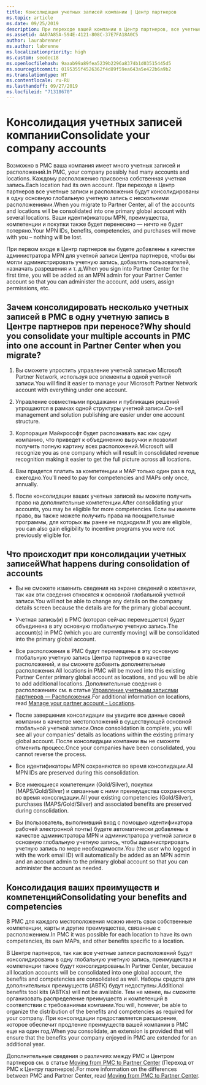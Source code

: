 ```yaml
---
title: Консолидация учетных записей компании | Центр партнеров
ms.topic: article
ms.date: 09/25/2019
description: При переходе вашей компании в Центр партнеров, все учетные записи будут консолидированы в одну учетную запись
ms.assetid: 4A07A85A-594E-4121-808C-37E7FA18A0C5
author: laurabrenner
ms.author: labrenne
ms.localizationpriority: high
ms.custom: seodec18
ms.openlocfilehash: 9aaab99a89fea5239b2296a8374b1d03515445d5
ms.sourcegitcommit: 0195355f4526362f4d89f59ea643a5e422b6a9b2
ms.translationtype: HT
ms.contentlocale: ru-RU
ms.lasthandoff: 09/27/2019
ms.locfileid: "71318670"
---
```

# <a name="consolidate-your-company-accounts"></a><span data-ttu-id="28bab-103">Консолидация учетных записей компании</span><span class="sxs-lookup"><span data-stu-id="28bab-103">Consolidate your company accounts</span></span>

<span data-ttu-id="28bab-104">Возможно в PMC ваша компания имеет много учетных записей и расположений.</span><span class="sxs-lookup"><span data-stu-id="28bab-104">In PMC, your company possibly had many accounts and locations.</span></span> <span data-ttu-id="28bab-105">Каждому расположению присвоена собственная учетная запись.</span><span class="sxs-lookup"><span data-stu-id="28bab-105">Each location had its own account.</span></span> <span data-ttu-id="28bab-106">При переходе в Центр партнеров все учетные записи и расположения будут консолидированы в одну основную глобальную учетную запись с несколькими расположениями.</span><span class="sxs-lookup"><span data-stu-id="28bab-106">When you migrate to Partner Center, all of the accounts and locations will be consolidated into one primary global account with several locations.</span></span> <span data-ttu-id="28bab-107">Ваши идентификаторы MPN, преимущества, компетенции и покупки также будет перенесено — ничто не будет потеряно.</span><span class="sxs-lookup"><span data-stu-id="28bab-107">Your MPN IDs, benefits, competencies, and purchases will move with you – nothing will be lost.</span></span> 

<span data-ttu-id="28bab-108">При первом входе в Центр партнеров вы будете добавлены в качестве администратора MPN для учетной записи Центра партнеров, чтобы вы могли администрировать учетную запись, добавлять пользователей, назначать разрешения и т. д.</span><span class="sxs-lookup"><span data-stu-id="28bab-108">When you sign into Partner Center for the first time, you will be added as an MPN admin for your Partner Center account so that you can administer the account, add users, assign permissions, etc.</span></span> 

## <a name="why-should-you-consolidate-your-multiple-accounts-in-pmc-into-one-account-in-partner-center-when-you-migrate"></a><span data-ttu-id="28bab-109">Зачем консолидировать несколько учетных записей в PMC в одну учетную запись в Центре партнеров при переносе?</span><span class="sxs-lookup"><span data-stu-id="28bab-109">Why should you consolidate your multiple accounts in PMC into one account in Partner Center when you migrate?</span></span>

1. <span data-ttu-id="28bab-110">Вы сможете упростить управление учетной записью Microsoft Partner Network, используя все элементы в одной учетной записи.</span><span class="sxs-lookup"><span data-stu-id="28bab-110">You will find it easier to manage your Microsoft Partner Network account with everything under one account.</span></span>

2. <span data-ttu-id="28bab-111">Управление совместными продажами и публикация решений упрощаются в рамках одной структуры учетной записи.</span><span class="sxs-lookup"><span data-stu-id="28bab-111">Co-sell management and solution publishing are easier under one account structure.</span></span>

3. <span data-ttu-id="28bab-112">Корпорация Майкрософт будет распознавать вас как одну компанию, что приведет к объединению выручки и позволит получить полную картину всех расположений.</span><span class="sxs-lookup"><span data-stu-id="28bab-112">Microsoft will recognize you as one company which will result in consolidated revenue recognition making it easier to get the full picture across all locations.</span></span>  

4. <span data-ttu-id="28bab-113">Вам придется платить за компетенции и MAP только один раз в год, ежегодно.</span><span class="sxs-lookup"><span data-stu-id="28bab-113">You'll need to pay for competencies and MAPs only once, annually.</span></span>

5. <span data-ttu-id="28bab-114">После консолидации ваших учетных записей вы можете получить право на дополнительные компетенции.</span><span class="sxs-lookup"><span data-stu-id="28bab-114">After consolidating your accounts, you may be eligible for more competencies.</span></span> <span data-ttu-id="28bab-115">Если вы имеете право, вы также можете получить права на поощрительные программы, для которых вы ранее не подходили.</span><span class="sxs-lookup"><span data-stu-id="28bab-115">If you are eligible, you can also gain eligibility to incentive programs you were not previously eligible for.</span></span>


## <a name="what-happens-during-consolidation-of-accounts"></a><span data-ttu-id="28bab-116">Что происходит при консолидации учетных записей</span><span class="sxs-lookup"><span data-stu-id="28bab-116">What happens during consolidation of accounts</span></span>

- <span data-ttu-id="28bab-117">Вы не сможете изменить сведения на экране сведений о компании, так как эти сведения относятся к основной глобальной учетной записи.</span><span class="sxs-lookup"><span data-stu-id="28bab-117">You will not be able to change any details on the company details screen because the details are for the primary global account.</span></span> 

- <span data-ttu-id="28bab-118">Учетная запись(и) в PMC (которая сейчас перемещается) будет объединена в эту основную глобальную учетную запись.</span><span class="sxs-lookup"><span data-stu-id="28bab-118">The account(s) in PMC (which you are currently moving) will be consolidated into the primary global account.</span></span> 

- <span data-ttu-id="28bab-119">Все расположения в PMC будут перемещены в эту основную глобальную учетную запись Центра партнеров в качестве расположений, и вы сможете добавить дополнительные расположения.</span><span class="sxs-lookup"><span data-stu-id="28bab-119">All locations in PMC will be moved into this existing Partner Center primary global account as locations, and you will be able to add additional locations.</span></span> <span data-ttu-id="28bab-120">Дополнительные сведения о расположениях см. в статье [Управление учетными записями партнеров — Расположения](manage-locations.md).</span><span class="sxs-lookup"><span data-stu-id="28bab-120">For additional information on locations, read  [Manage your partner account - Locations](manage-locations.md).</span></span>

- <span data-ttu-id="28bab-121">После завершения консолидации вы увидите все данные своей компании в качестве местоположений в существующей основной глобальной учетной записи.</span><span class="sxs-lookup"><span data-stu-id="28bab-121">Once consolidation is complete, you will see all your companies' details as locations within the existing primary global account.</span></span> <span data-ttu-id="28bab-122">После консолидации компании вы не сможете отменить процесс.</span><span class="sxs-lookup"><span data-stu-id="28bab-122">Once your companies have been consolidated, you cannot reverse the process.</span></span>

- <span data-ttu-id="28bab-123">Все идентификаторы MPN сохраняются во время консолидации.</span><span class="sxs-lookup"><span data-stu-id="28bab-123">All MPN IDs are preserved during this consolidation.</span></span>

- <span data-ttu-id="28bab-124">Все имеющиеся компетенции (Gold/Silver), покупки (MAPS/Gold/Silver) и связанные с ними преимущества сохраняются во время консолидации.</span><span class="sxs-lookup"><span data-stu-id="28bab-124">All your existing competencies (Gold/Silver), purchases (MAPS/Gold/Silver) and associated benefits are preserved during consolidation.</span></span>

- <span data-ttu-id="28bab-125">Вы (пользователь, выполнивший вход с помощью идентификатора рабочей электронной почты) будете автоматически добавлены в качестве администратора MPN и администратора учетной записи в основную глобальную учетную запись, чтобы администрировать учетную запись по мере необходимости.</span><span class="sxs-lookup"><span data-stu-id="28bab-125">You (the user who logged in with the work email ID) will automatically be added as an MPN admin and an account admin to the primary global account so that you can administer the account as needed.</span></span> 


## <a name="consolidating-your-benefits-and-competencies"></a><span data-ttu-id="28bab-126">Консолидация ваших преимуществ и компетенций</span><span class="sxs-lookup"><span data-stu-id="28bab-126">Consolidating your benefits and competencies</span></span>

<span data-ttu-id="28bab-127">В PMC для каждого местоположения можно иметь свои собственные компетенции, карты и другие преимущества, связанные с расположением.</span><span class="sxs-lookup"><span data-stu-id="28bab-127">In PMC it was possible for each location to have its own competencies, its own MAPs, and other benefits specific to a location.</span></span>

<span data-ttu-id="28bab-128">В Центре партнеров, так как все учетные записи расположений будут консолидированы в одну глобальную учетную запись, преимущества и компетенции также будут консолидированы.</span><span class="sxs-lookup"><span data-stu-id="28bab-128">In Partner Center, because all location accounts will be consolidated into one global account, the benefits and competencies are consolidated as well.</span></span> <span data-ttu-id="28bab-129">Наборы средств для дополнительных преимуществ (ABTK) будут недоступны.</span><span class="sxs-lookup"><span data-stu-id="28bab-129">Additional benefits tool kits (ABTKs) will not be available.</span></span> <span data-ttu-id="28bab-130">Тем не менее, вы сможете организовать распределение преимуществ и компетенций в соответствии с требованиями компании.</span><span class="sxs-lookup"><span data-stu-id="28bab-130">You will, however, be able to organize the distribution of the benefits and competencies as required for your company.</span></span> <span data-ttu-id="28bab-131">При консолидации предоставляется расширение, которое обеспечит продление преимуществ вашей компании в PMC еще на один год.</span><span class="sxs-lookup"><span data-stu-id="28bab-131">When you consolidate, an extension is provided that will ensure that the benefits your company enjoyed in PMC are extended for an additional year.</span></span>

<span data-ttu-id="28bab-132">Дополнительные сведения о различиях между PMC и Центром партнеров см. в статье [Moving from PMC to Partner Center](guide-to-migration.md) (Переход от PMC к Центру партнеров).</span><span class="sxs-lookup"><span data-stu-id="28bab-132">For more information on the differences between PMC and Partner Center, read [Moving from PMC to Partner Center](guide-to-migration.md).</span></span>

